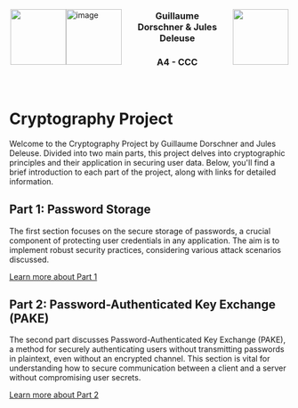 <div style="display: flex; justify-content: center; align-items: center; width: 500px; margin: 0 auto;">
    <img src="https://avatars.githubusercontent.com/u/44686652?v=4" height=100 style="align-self: center;">
    <img alt="image" src="https://github.com/GuillaumeDorschner/ESILV-Cryptography-S8-1/assets/44686652/43f3aba2-7fcc-46a9-b818-73c2ad932501" height=100 style="align-self: center;">
    <div style="padding: 20px; text-align: center;">
        <h3 style="font-size: 16px;">Guillaume Dorschner & Jules Deleuse</h3>
        <h3 style="font-size: 16px;">A4 - CCC</h3>
    </div>
    <img src="https://www.esilv.fr/ecole-ingenieur/logos/logo_esilv_png_couleur.png" width="100" style="align-self: center;">
</div>

# Cryptography Project

Welcome to the Cryptography Project by Guillaume Dorschner and Jules Deleuse. Divided into two main parts, this project delves into cryptographic principles and their application in securing user data. Below, you'll find a brief introduction to each part of the project, along with links for detailed information.

## Part 1: Password Storage

The first section focuses on the secure storage of passwords, a crucial component of protecting user credentials in any application. The aim is to implement robust security practices, considering various attack scenarios discussed.

[Learn more about Part 1](https://github.com/GuillaumeDorschner/ESILV-Cryptography-S8/tree/main/Part%201%20-%20Storage)

## Part 2: Password-Authenticated Key Exchange (PAKE)

The second part discusses Password-Authenticated Key Exchange (PAKE), a method for securely authenticating users without transmitting passwords in plaintext, even without an encrypted channel. This section is vital for understanding how to secure communication between a client and a server without compromising user secrets.

[Learn more about Part 2](https://github.com/GuillaumeDorschner/ESILV-Cryptography-S8/tree/main/Part%202%20-%20Pake)

